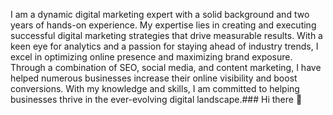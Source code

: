 I am a dynamic digital marketing expert with a solid background and two years of hands-on experience. My expertise lies in creating and executing successful digital marketing strategies that drive measurable results. With a keen eye for analytics and a passion for staying ahead of industry trends, I excel in optimizing online presence and maximizing brand exposure. Through a combination of SEO, social media, and content marketing, I have helped numerous businesses increase their online visibility and boost conversions. With my knowledge and skills, I am committed to helping businesses thrive in the ever-evolving digital landscape.### Hi there 👋

<!--
**Shahinrezadm/Shahinrezadm** is a ✨ _special_ ✨ repository because its `README.md` (this file) appears on your GitHub profile.

Here are some ideas to get you started:

- 🔭 I’m currently working on ...
- 🌱 I’m currently learning ...
- 👯 I’m looking to collaborate on ...
- 🤔 I’m looking for help with ...
- 💬 Ask me about ...
- 📫 How to reach me: ...
- 😄 Pronouns: ...
- ⚡ Fun fact: ...
-->
